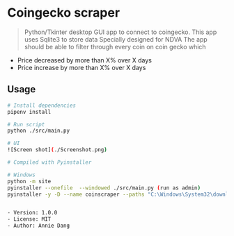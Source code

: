 # Coingecko scraper

> Python/Tkinter desktop GUI app to connect to coingecko. This app uses Sqlite3 to store data
> Specially designed for NDVA
> The app should be able to filter through every coin on coin gecko which

- Price decreased by more than X% over X days
- Price increase by more than X% over X days

## Usage

```bash
# Install dependencies
pipenv install

# Run script
python ./src/main.py

# UI
![Screen shot](./Screenshot.png)

# Compiled with Pyinstaller

# Windows
python -m site
pyinstaller --onefile  --windowed ./src/main.py (run as admin)
pyinstaller -y -D --name coinscraper --paths "C:\Windows\System32\downlevel" --windowed -i "icon.ico" --clean --distpath="." -p "...site-packages" main.py


- Version: 1.0.0
- License: MIT
- Author: Annie Dang
```
